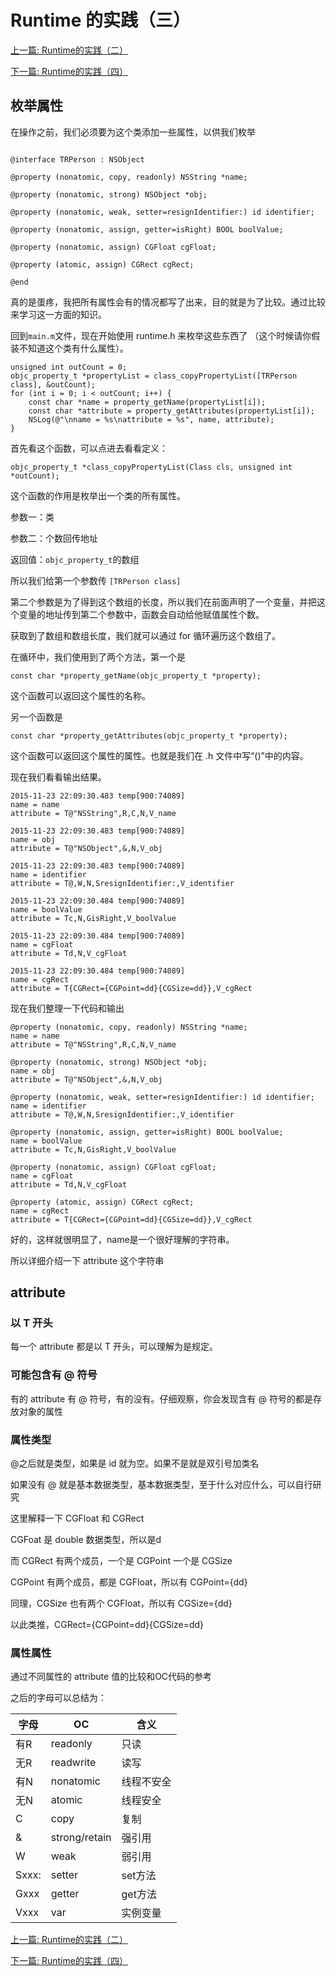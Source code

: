 # Runtime 的实践（三）

[上一篇: Runtime的实践（二）](https://github.com/Magic-Unique/Runtime/blob/master/E.2.Runtime的实践（二）.md)

[下一篇: Runtime的实践（四）](https://github.com/Magic-Unique/Runtime/blob/master/E.4.Runtime的实践（四）.md)

## 枚举属性

在操作之前，我们必须要为这个类添加一些属性，以供我们枚举

```

@interface TRPerson : NSObject

@property (nonatomic, copy, readonly) NSString *name;

@property (nonatomic, strong) NSObject *obj;

@property (nonatomic, weak, setter=resignIdentifier:) id identifier;

@property (nonatomic, assign, getter=isRight) BOOL boolValue;

@property (nonatomic, assign) CGFloat cgFloat;

@property (atomic, assign) CGRect cgRect;

@end

```


真的是蛋疼，我把所有属性会有的情况都写了出来，目的就是为了比较。通过比较来学习这一方面的知识。

回到`main.m`文件，现在开始使用 runtime.h 来枚举这些东西了 （这个时候请你假装不知道这个类有什么属性）。

```
unsigned int outCount = 0;
objc_property_t *propertyList = class_copyPropertyList([TRPerson class], &outCount);
for (int i = 0; i < outCount; i++) {
	const char *name = property_getName(propertyList[i]);
	const char *attribute = property_getAttributes(propertyList[i]);
	NSLog(@"\nname = %s\nattribute = %s", name, attribute);
}
```

首先看这个函数，可以点进去看看定义：

```
objc_property_t *class_copyPropertyList(Class cls, unsigned int *outCount);

```

这个函数的作用是枚举出一个类的所有属性。

参数一：类

参数二：个数回传地址

返回值：`objc_property_t`的数组

所以我们给第一个参数传 `[TRPerson class]`

第二个参数是为了得到这个数组的长度，所以我们在前面声明了一个变量，并把这个变量的地址传到第二个参数中，函数会自动给他赋值属性个数。

获取到了数组和数组长度，我们就可以通过 for 循环遍历这个数组了。

在循环中，我们使用到了两个方法，第一个是

```
const char *property_getName(objc_property_t *property);
```

这个函数可以返回这个属性的名称。

另一个函数是

```
const char *property_getAttributes(objc_property_t *property);
```

这个函数可以返回这个属性的属性。也就是我们在 .h 文件中写“()”中的内容。

现在我们看看输出结果。


```
2015-11-23 22:09:30.483 temp[900:74089] 
name = name
attribute = T@"NSString",R,C,N,V_name

2015-11-23 22:09:30.483 temp[900:74089] 
name = obj
attribute = T@"NSObject",&,N,V_obj

2015-11-23 22:09:30.483 temp[900:74089] 
name = identifier
attribute = T@,W,N,SresignIdentifier:,V_identifier

2015-11-23 22:09:30.484 temp[900:74089] 
name = boolValue
attribute = Tc,N,GisRight,V_boolValue

2015-11-23 22:09:30.484 temp[900:74089] 
name = cgFloat
attribute = Td,N,V_cgFloat

2015-11-23 22:09:30.484 temp[900:74089] 
name = cgRect
attribute = T{CGRect={CGPoint=dd}{CGSize=dd}},V_cgRect
```

现在我们整理一下代码和输出

```
@property (nonatomic, copy, readonly) NSString *name;
name = name
attribute = T@"NSString",R,C,N,V_name

@property (nonatomic, strong) NSObject *obj;
name = obj
attribute = T@"NSObject",&,N,V_obj

@property (nonatomic, weak, setter=resignIdentifier:) id identifier;
name = identifier
attribute = T@,W,N,SresignIdentifier:,V_identifier

@property (nonatomic, assign, getter=isRight) BOOL boolValue;
name = boolValue
attribute = Tc,N,GisRight,V_boolValue

@property (nonatomic, assign) CGFloat cgFloat;
name = cgFloat
attribute = Td,N,V_cgFloat

@property (atomic, assign) CGRect cgRect;
name = cgRect
attribute = T{CGRect={CGPoint=dd}{CGSize=dd}},V_cgRect
```

好的，这样就很明显了，name是一个很好理解的字符串。

所以详细介绍一下 attribute 这个字符串

## attribute

### 以 T 开头
每一个 attribute 都是以 T 开头，可以理解为是规定。

### 可能包含有 @ 符号
有的 attribute 有 @ 符号，有的没有。仔细观察，你会发现含有 @ 符号的都是存放对象的属性

### 属性类型
@之后就是类型，如果是 id 就为空。如果不是就是双引号加类名

如果没有 @ 就是基本数据类型，基本数据类型，至于什么对应什么，可以自行研究

这里解释一下 CGFloat 和 CGRect

CGFoat 是 double 数据类型，所以是d

而 CGRect 有两个成员，一个是 CGPoint 一个是 CGSize

CGPoint 有两个成员，都是 CGFloat，所以有 CGPoint={dd}

同理，CGSize 也有两个 CGFloat，所以有 CGSize={dd}

以此类推，CGRect={CGPoint=dd}{CGSize=dd}

### 属性属性
通过不同属性的 attribute 值的比较和OC代码的参考

之后的字母可以总结为：

 字母 | OC             | 含义
------|---------------|---
  有R | readonly      | 只读
  无R | readwrite     | 读写
  有N | nonatomic     | 线程不安全
  无N | atomic        | 线程安全
  C   | copy          | 复制
  &   | strong/retain | 强引用
  W   | weak          | 弱引用
Sxxx: | setter        | set方法
 Gxxx | getter        | get方法
 Vxxx | var           | 实例变量
 
[上一篇: Runtime的实践（二）](https://github.com/Magic-Unique/Runtime/blob/master/E.2.Runtime的实践（二）.md)

[下一篇: Runtime的实践（四）](https://github.com/Magic-Unique/Runtime/blob/master/E.4.Runtime的实践（四）.md)

 